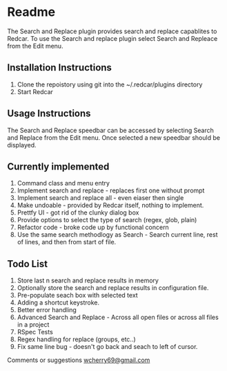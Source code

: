 Readme
===

The Search and Replace plugin provides search and replace capablites to Redcar. 
To use the Search and replace plugin select Search and Repleace from the Edit menu.  

Installation Instructions
---
1. Clone the repoistory using git into the ~/.redcar/plugins directory
1. Start Redcar

Usage Instructions
---
The Search and Replace speedbar can be accessed by selecting Search and Replace from 
the Edit menu. Once selected a new speedbar should be displayed.


Currently implemented
---
1. Command class and menu entry
1. Implement search and replace - replaces first one without prompt
1. Implement search and replace all - even eiaser then single 
1. Make undoable - provided by Redcar itself, nothing to implement.
1. Prettfy UI - got rid of the clunky dialog box
1. Provide options to select the type of search (regex, glob, plain)
1. Refactor code - broke code up by functional concern
1. Use the same search methodlogy as Search - Search current line, rest of lines, and then from start of file.

Todo List
---
1. Store last n search and replace results in memory
1. Optionally store the search and replace results in configuration file.
1. Pre-populate seach box with selected text
1. Adding a shortcut keystroke.
1. Better error handling
1. Advanced Search and Replace - Across all open files or across all files in a project 
1. RSpec Tests
1. Regex handling for replace (groups, etc..)
1. Fix same line bug - doesn't go back and seach to left of cursor.

Comments or suggestions wcherry69@gmail.com